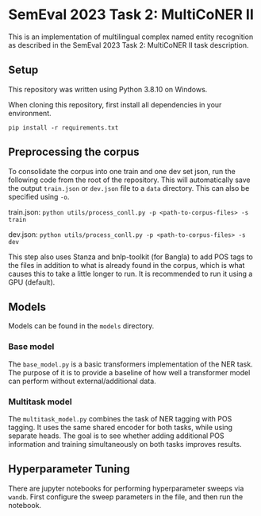 # SemEval 2023 Task 2: MultiCoNER II
This is an implementation of multilingual complex named entity recognition as described in the SemEval 2023 Task 2: MultiCoNER II task description.

## Setup
This repository was written using Python 3.8.10 on Windows.

When cloning this repository, first install all dependencies in your environment.

`pip install -r requirements.txt`

## Preprocessing the corpus
To consolidate the corpus into one train and one dev set json, run the following code from the root of the repository. This will automatically save the output `train.json` or `dev.json` file to a `data` directory. This can also be specified using `-o`.

train.json: `python utils/process_conll.py -p <path-to-corpus-files> -s train`

dev.json:   `python utils/process_conll.py -p <path-to-corpus-files> -s dev`

This step also uses Stanza and bnlp-toolkit (for Bangla) to add POS tags to the files in addition to what is already found in the corpus, which is what causes this to take a little longer to run. It is recommended to run it using a GPU (default).

## Models
Models can be found in the `models` directory.

### Base model
The `base_model.py` is a basic transformers implementation of the NER task. The purpose of it is to provide a baseline of how well a transformer model can perform without external/additional data.

### Multitask model
The `multitask_model.py` combines the task of NER tagging with POS tagging. It uses the same shared encoder for both tasks, while using separate heads. The goal is to see whether adding additional POS information and training simultaneously on both tasks improves results.

## Hyperparameter Tuning
There are jupyter notebooks for performing hyperparameter sweeps via `wandb`. First configure the sweep parameters in the file, and then run the notebook.